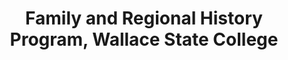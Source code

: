 ---
layout: repo
title: "Family and Regional History Program, Wallace State College"
id: 10292
permalink: repos/10292/
---